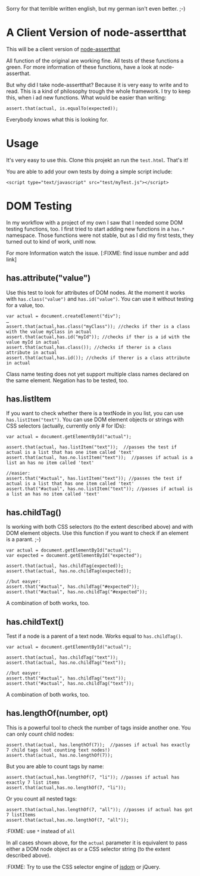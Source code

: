 Sorry for that terrible written english, but my german isn't even better. ;-)


A Client Version of node-assertthat
===================================

This will be a client version of [node-assertthat][]

All function of the original are working fine. All tests of these functions a green.
For more information of these functions, have a look at node-asserthat.

But why did I take node-assertthat? Because it is very easy to write and to read. This is a kind of philosophy trough the whole framework.
I try to keep this, when i ad new functions. What would be easier than writing:
```
assert.that(actual, is.equalTo(expected));
```
Everybody knows what this is looking for.


Usage
=====

It's very easy to use this. Clone this projekt an run the `test.html`.
That's it!

You are able to add your own tests by doing a simple script include:
```
<script type="text/javascript" src="test/myTest.js"></script>
```

DOM Testing
===========

In my workflow with a project of my own I saw that I needed some DOM testing functions, too.
I first tried to start adding new functions in a `has.*` namespace. Those functions were not stable, but as I did my first tests, they turned out to kind of work, unitl now.

For more Information watch the issue. [:FIXME: find issue number and add link]

has.attribute("value")
----------------------

Use this test to look for attributes of DOM nodes.
At the moment it works with `has.class("value")` and `has.id("value")`. You can use it without testing for a value, too.
```
var actual = document.createElement("div");
…
assert.that(actual,has.class("myClass")); //checks if ther is a class with the value myClass in actual
assert.that(actual,has.id("myId")); //checks if ther is a id with the value myId in actual
assert.that(actual,has.class()); //checks if therer is a class attribute in actual
assert.that(actual,has.id()); //checks if therer is a class attribute in actual
```

Class name testing does not yet support multiple class names declared on the same element.
Negation has to be tested, too.

has.listItem
------------

If you want to check whether there is a textNode in you list, you can use `has.listItem("text")`.
You can use DOM element objects or strings with CSS selectors (actually, currently only # for IDs):
```
var actual = document.getElementById("actual");

assert.that(actual, has.listItem("text"));  //passes the test if actual is a list that has one item called 'text'
assert.that(actual, has.no.listItem("text"));  //passes if actual is a list an has no item called 'text'

//easier:
assert.that("#actual", has.listItem("text")); //passes the test if actual is a list that has one item called 'text'
assert.that("#actual", has.no.listItem("text")); //passes if actual is a list an has no item called 'text'
```

has.childTag()
--------------

Is working with both CSS selectors (to the extent described above) and with DOM element objects.
Use this function if you want to check if an element is a parant. ;-)

```
var actual = document.getElementById("actual");
var expected = document.getElementById("expected");

assert.that(actual, has.childTag(expected));
assert.that(actual, has.no.childTag(expected));

//but easyer:
assert.that("#actual", has.childTag("#expected"));
assert.that("#actual", has.no.childTag("#expected"));
```

A combination of both works, too.

has.childText()
---------------

Test if a node is a parent of a text node. Works equal to `has.childTag()`.
```
var actual = document.getElementById("actual");

assert.that(actual, has.childTag("text"));
assert.that(actual, has.no.childTag("text"));

//but easyer:
assert.that("#actual", has.childTag("text"));
assert.that("#actual", has.no.childTag("text"));
```

A combination of both works, too.

has.lengthOf(number, opt)
-------------------------

This is a powerful tool to check the number of tags inside another one.
You can only count child nodes:
```
assert.that(actual, has.lengthOf(7));  //passes if actual has exactly 7 child tags (not counting text nodes!)
assert.that(actual, has.no.lengthOf(7));
```

But you are able to count tags by name:
```
assert.that(actual,has.lengthOf(7, "li")); //passes if actual has exactly 7 list items
assert.that(actual,has.no.lengthOf(7, "li"));
```
Or you count all nested tags:
```
assert.that(actual,has.lengthOf(7, "all")); //passes if actual has got 7 listItems
assert.that(actual,has.no.lengthOf(7, "all"));
```
:FIXME: use `*` instead of `all`

In all cases shown above, for the `actual` parameter it is equivalent to pass either a DOM node object as or a CSS selector string (to the extent described above).

:FIXME: Try to use the CSS selector engine of [jsdom][] or jQuery.


 [node-assertthat]: https://github.com/goloroden/node-assertthat
 [jsdom]: https://github.com/tmpvar/jsdom
